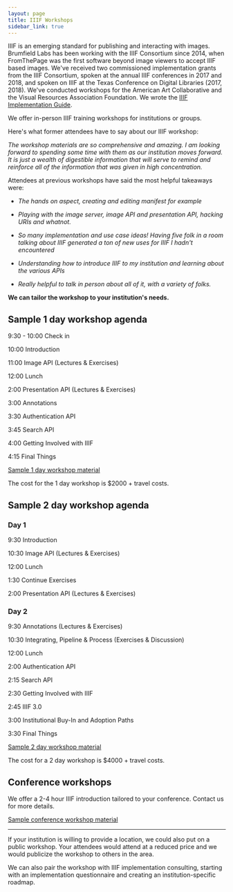 ```yaml
---
layout: page
title: IIIF Workshops
sidebar_link: true
---
```


IIIF is an emerging standard for publishing and interacting with images.  Brumfield Labs has been working with the IIIF Consortium since 2014, when FromThePage was the first software beyond image viewers to accept IIIF based images.  We've received two commissioned implementation grants from the IIIF Consortium, spoken at the annual IIIF conferences in 2017 and 2018, and spoken on IIIF at the Texas Conference on Digital Libraries (2017, 2018).  We've conducted workshops for the American Art Collaborative and the Visual Resources Association Foundation.  We wrote the [IIIF Implementation Guide](http://iiif.io/assets/acc_implementation_guide_011017.pdf).

We offer in-person IIIF training workshops for institutions or groups.

Here's what former attendees have to say about our IIIF workshop:

*The workshop materials are so comprehensive and amazing. I am looking forward to spending some time with them as our institution moves forward. It is just a wealth of digestible information that will serve to remind and reinforce all of the information that was given in high concentration.*

Attendees at previous workshops have said the most helpful takeaways were:
* *The hands on aspect, creating and editing manifest for example*

* *Playing with the image server, image API and presentation API, hacking URIs and whatnot.*

* *So many implementation and use case ideas! Having five folk in a room talking about IIIF generated a ton of new uses for IIIF I hadn't encountered*

* *Understanding how to introduce IIIF to my institution and learning about the various APIs*

* *Really helpful to talk in person about all of it, with a variety of folks.*

**We can tailor the workshop to your institution's needs.**

## Sample 1 day workshop agenda

9:30 - 10:00 Check in

10:00 Introduction

11:00 Image API (Lectures & Exercises)

12:00 Lunch

2:00  Presentation API (Lectures & Exercises)

3:00  Annotations 

3:30 Authentication API

3:45 Search API

4:00 Getting Involved with IIIF

4:15 Final Things

[Sample 1 day workshop material](https://tinyurl.com/vrafiiif)

The cost for the 1 day workshop is $2000 + travel costs.

## Sample 2 day workshop agenda

### Day 1

9:30  Introduction

10:30 Image API (Lectures & Exercises)

12:00 Lunch

1:30   Continue Exercises

2:00   Presentation API (Lectures & Exercises)
 
### Day 2

9:30   Annotations (Lectures & Exercises)

10:30 Integrating, Pipeline & Process (Exercises & Discussion)

12:00 Lunch

2:00  Authentication API

2:15  Search API

2:30  Getting Involved with IIIF

2:45  IIIF 3.0

3:00  Institutional Buy-In and Adoption Paths

3:30  Final Things

[Sample 2 day workshop material](https://drive.google.com/drive/u/0/folders/0B28LKufIAmn6SHhJZHJDQ3gxWEE)

The cost for a 2 day workshop is $4000 + travel costs.

## Conference workshops

We offer a 2-4 hour IIIF introduction tailored to your conference.  Contact us for more details.

[Sample conference workshop material](https://docs.google.com/presentation/d/1hX_NOr3uqmjsF_KZUH9vABOqT4_WPwb1RrHM0q5UoNQ/edit?usp=sharing)

***

If your institution is willing to provide a location, we could also put on a public workshop.  Your attendees would attend at a reduced price and we would publicize the workshop to others in the area.

We can also pair the workshop with IIIF implementation consulting, starting with an implementation questionnaire and creating an institution-specific roadmap.
